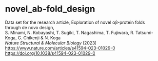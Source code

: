 # novel_ab-fold_design
Data set for the research article, Exploration of novel αβ-protein folds through de novo design, <br>
S. Minami, N. Kobayashi, T. Sugiki, T. Nagashima, T. Fujiwara, R. Tatsumi-Koga, G. Chikenji & N. Koga <br>
<I> Nature Structural & Molecular Biology </I> (2023) <br> 
https://www.nature.com/articles/s41594-023-01029-0<br> 
https://doi.org/10.1038/s41594-023-01029-0
